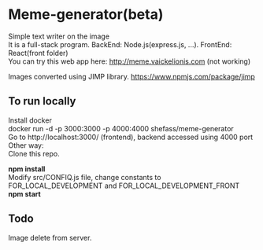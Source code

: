 # Meme-generator(beta)
Simple text writer on the image<br>
It is a full-stack program. BackEnd: Node.js(express.js, ...). FrontEnd: React(front folder)<br>
You can try this web app here: http://meme.vaickelionis.com (not working) <br>

Images converted using JIMP library.
https://www.npmjs.com/package/jimp

## To run locally
Install docker<br>
docker run -d -p 3000:3000 -p 4000:4000 shefass/meme-generator <br>
Go to http://localhost:3000/ (frontend), backend accessed using 4000 port<br> 
Other way: <br>
Clone this repo.<br>

<b>npm install</b> <br>
Modify src/CONFIQ.js file, change constants to FOR_LOCAL_DEVELOPMENT and FOR_LOCAL_DEVELOPMENT_FRONT<br>
<b>npm start</b><br>

## Todo
Image delete from server. <br>
